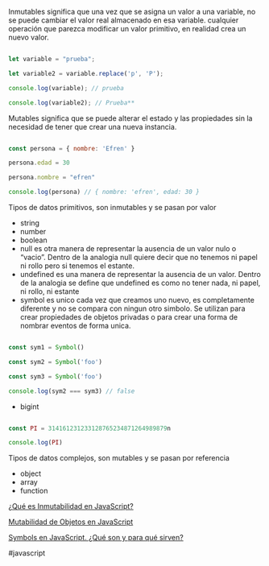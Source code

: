 Inmutables significa que una vez que se asigna un valor a una variable, no se puede cambiar el valor real almacenado en esa variable. cualquier operación que parezca modificar un valor primitivo, en realidad crea un nuevo valor.

```js

let variable = "prueba";

let variable2 = variable.replace('p', 'P');

console.log(variable); // prueba

console.log(variable2); // Prueba**

```

Mutables significa que se puede alterar el estado y las propiedades sin la necesidad de tener que crear una nueva instancia.

```js

const persona = { nombre: 'Efren' }

persona.edad = 30

persona.nombre = "efren"

console.log(persona) // { nombre: 'efren', edad: 30 }

```

Tipos de datos primitivos, son inmutables y se pasan por valor
- string
- number
- boolean
- null es otra manera de representar la ausencia de un valor nulo o “vacio”. Dentro de la analogia null quiere decir que no tenemos ni papel ni rollo pero si tenemos el estante.
- undefined es una manera de representar la ausencia de un valor. Dentro de la analogia se define que undefined es como no tener nada, ni papel, ni rollo, ni estante
- symbol es unico cada vez que creamos uno nuevo, es completamente diferente y no se compara con ningun otro simbolo. Se utilizan para crear propiedades de objetos privadas o para crear una forma de nombrar eventos de forma unica.

```js

const sym1 = Symbol()

const sym2 = Symbol('foo')

const sym3 = Symbol('foo')

console.log(sym2 === sym3) // false

```

- bigint

```js

const PI = 314161231233128765234871264989879n

console.log(PI)

```

Tipos de datos complejos, son mutables y se pasan por referencia
- object
- array
- function

[¿Qué es Inmutabilidad en JavaScript?](https://www.freecodecamp.org/espanol/news/que-es-inmutabilidad-en-javascript/)

[Mutabilidad de Objetos en JavaScript](https://www.escuelafrontend.com/mutabilidad-de-objetos-en-javascript)

[Symbols en JavaScript. ¿Qué son y para qué sirven?](https://midu.dev/javascript-symbols-que-son-para-que-sirven/)

#javascript 